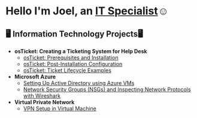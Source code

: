 <h1>Hello I'm Joel, an <a href="https://www.linkedin.com/in/soug123/">IT Specialist</a>☺</h1>

<h2>🖥️ Information Technology Projects🖥</h2>

- <b> osTicket: Creating a Ticketing System for Help Desk </b>
  - [osTicket: Prerequisites and Installation](https://github.com/soug123/osticket-prereqs)
  - [osTicket: Post-Installation Configuration](https://github.com/soug123/post-install-config)
  - [osTicket: Ticket Lifecycle Examples](https://github.com/soug123/ticket-lifecycle)
- <b>Microsoft Azure</b>
  - [Setting Up Active Directory using Azure VMs](https://github.com/soug123/configure-ad)
  - [Network Security Groups (NSGs) and Inspecting Network Protocols with Wireshark](https://github.com/soug123/azure-network-protocols)
- <b>Virtual Private Network</b>
  - [VPN Setup in Virtual Machine ](https://github.com/soug123/Setting-UP-A-VPN)
